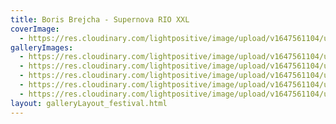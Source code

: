 ```yaml
---
title: Boris Brejcha - Supernova RIO XXL
coverImage:
  - https://res.cloudinary.com/lightpositive/image/upload/v1647561104/uploads/Boris%20Brejcha%20-%20Supernova%20RIO%20XXL/boris4.jpg
galleryImages: 
  - https://res.cloudinary.com/lightpositive/image/upload/v1647561104/uploads/Boris%20Brejcha%20-%20Supernova%20RIO%20XXL/boris2.jpg
  - https://res.cloudinary.com/lightpositive/image/upload/v1647561104/uploads/Boris%20Brejcha%20-%20Supernova%20RIO%20XXL/Boris.jpg
  - https://res.cloudinary.com/lightpositive/image/upload/v1647561104/uploads/Boris%20Brejcha%20-%20Supernova%20RIO%20XXL/boris3.jpg
  - https://res.cloudinary.com/lightpositive/image/upload/v1647561104/uploads/Boris%20Brejcha%20-%20Supernova%20RIO%20XXL/boris5.jpg
  - https://res.cloudinary.com/lightpositive/image/upload/v1647561104/uploads/Boris%20Brejcha%20-%20Supernova%20RIO%20XXL/boris4.jpg
layout: galleryLayout_festival.html
---
```


